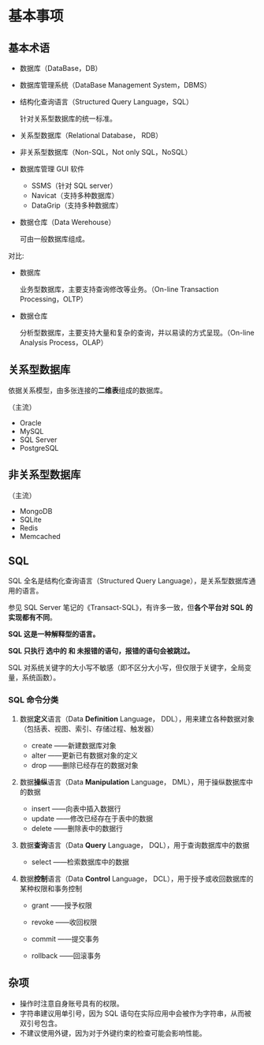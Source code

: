 # 基本事项

## 基本术语

- 数据库（DataBase，DB）

- 数据库管理系统（DataBase Management System，DBMS）

- 结构化查询语言（Structured Query Language，SQL）

	针对关系型数据库的统一标准。

- 关系型数据库（Relational Database， RDB）

- 非关系型数据库（Non-SQL，Not only SQL，NoSQL）

- 数据库管理 GUI 软件

	- SSMS（针对 SQL server）
	- Navicat（支持多种数据库）
	- DataGrip（支持多种数据库）
	
- 数据仓库（Data Werehouse）

	可由一般数据库组成。

对比:

- 数据库

	业务型数据库，主要支持查询修改等业务。（On-line Transaction Processing，OLTP）

- 数据仓库

	分析型数据库，主要支持大量和复杂的查询，并以易读的方式呈现。（On-line Analysis Process，OLAP）

## 关系型数据库

依据关系模型，由多张连接的**二维表**组成的数据库。

（主流）

- Oracle
- MySQL
- SQL Server
- PostgreSQL

## 非关系型数据库

（主流）

- MongoDB
- SQLite
- Redis
- Memcached

## SQL

SQL 全名是结构化查询语言（Structured Query Language），是关系型数据库通用的语言。

参见 SQL Server 笔记的《Transact-SQL》，有许多一致，但**各个平台对 SQL 的实现都有不同**。

**SQL 这是一种解释型的语言。**

**SQL 只执行 选中的 和 未报错的语句，报错的语句会被跳过。**

SQL 对系统关键字的大小写不敏感（即不区分大小写，但仅限于关键字，全局变量，系统函数）。

### SQL 命令分类


1. 数据**定义**语言（Data **Definition** Language， DDL），用来建立各种数据对象（包括表、视图、索引、存储过程、触发器）

	- create  ——新建数据库对象
	- alter  ——更新已有数据对象的定义
	- drop  ——删除已经存在的数据对象

2. 数据**操纵**语言（Data **Manipulation** Language， DML），用于操纵数据库中的数据

	- insert  ——向表中插入数据行
	- update  ——修改已经存在于表中的数据
	- delete  ——删除表中的数据行

3. 数据**查询**语言（Data **Query** Language， DQL），用于查询数据库中的数据

	- select  ——检索数据库中的数据

4. 数据**控制**语言（Data **Control** Language， DCL），用于授予或收回数据库的某种权限和事务控制

	- grant  ——授予权限

	- revoke  ——收回权限
	- commit  ——提交事务
	- rollback  ——回滚事务

## 杂项

- 操作时注意自身账号具有的权限。
- 字符串建议用单引号，因为 SQL 语句在实际应用中会被作为字符串，从而被双引号包含。
- 不建议使用外键，因为对于外键约束的检查可能会影响性能。